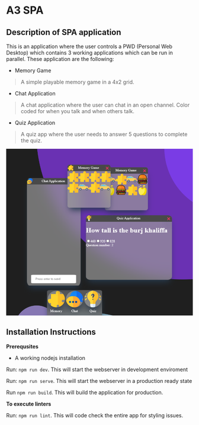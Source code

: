 
# A3 SPA

## Description of SPA application
This is an application where the user controls a PWD (Personal Web Desktop) which contains 3 working applications which can be run in parallel.
These application are the following:

 - Memory Game
	 

> A simple playable memory game in a 4x2 grid.

 - Chat Application

> A chat application where the user can chat in an open channel. Color coded for when you talk and when others talk.

 - Quiz Application

> A quiz app where the user needs to answer 5 questions to complete the quiz.

![Showing the app in action](app_showcase.png "PWD Application")
## Installation Instructions

**Prerequsites**
- A working nodejs installation

 Run: `npm run dev`. This will start the webserver in development enviroment

Run: `npm run serve`. This will start the webserver in a production ready state

Run `npm run build`. This will build the application for production.

**To execute linters**

Run: `npm run lint`. This will code check the entire app for styling issues.